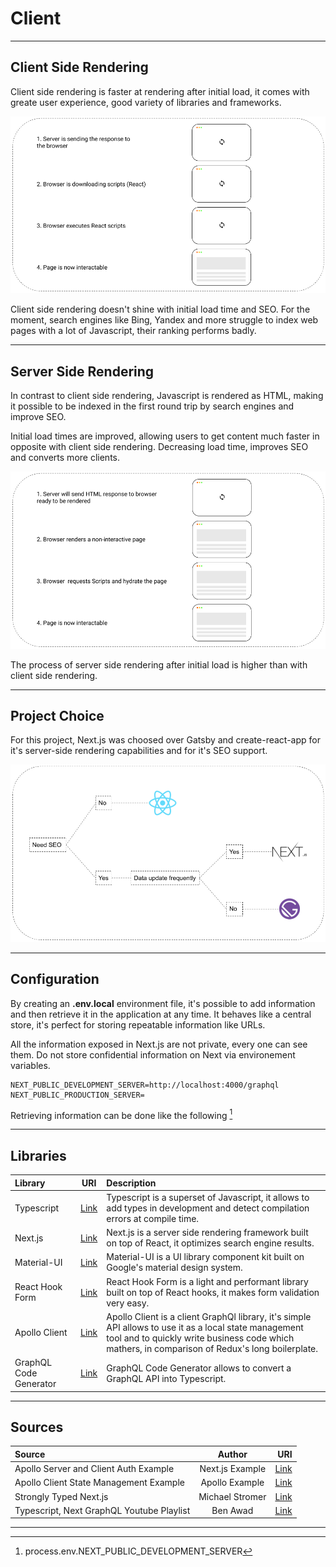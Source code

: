 # Client

<hr/>

## Client Side Rendering

Client side rendering is faster at rendering after initial load, it comes with greate user experience, good variety of libraries and frameworks.

![serverSideRendering](./images/ClientSideRendering.png)

Client side rendering doesn't shine with initial load time and SEO. For the moment, search engines like Bing, Yandex and more struggle to index web pages with a lot of Javascript, their ranking performs badly.

<hr/>

## Server Side Rendering

In contrast to client side rendering, Javascript is rendered as HTML, making it possible to be indexed in the first round trip by search engines and improve SEO.

Initial load times are improved, allowing users to get content much faster in opposite with client side rendering. Decreasing load time, improves SEO and converts more clients.

![serverSideRendering](./images/ServerSideRendering.png)

The process of server side rendering after initial load is higher than with client side rendering.

<hr/>

## Project Choice

For this project, Next.js was choosed over Gatsby and create-react-app for it's server-side rendering capabilities and for it's SEO support.

![serverSideRendering](./images/ProjectChoice.png)

<hr/>

## Configuration

By creating an <b>.env.local</b> environment file, it's possible to add information and then retrieve it in the application at any time.
It behaves like a central store, it's perfect for storing repeatable information like URLs.

All the information exposed in Next.js are not private, every one can see them. Do not store confidential information on Next via environement variables.

```
NEXT_PUBLIC_DEVELOPMENT_SERVER=http://localhost:4000/graphql
NEXT_PUBLIC_PRODUCTION_SERVER=
```

Retrieving information can be done like the following [^1]
[^1]: process.env.NEXT_PUBLIC_DEVELOPMENT_SERVER

<hr/>

## Libraries

| Library                |                        URI                        | Description                                                                                                                                                                                               |
| :--------------------- | :-----------------------------------------------: | :-------------------------------------------------------------------------------------------------------------------------------------------------------------------------------------------------------- |
| Typescript             |     [Link](https://www.typescriptlang.org//)      | Typescript is a superset of Javascript, it allows to add types in development and detect compilation errors at compile time.                                                                              |
| Next.js                |            [Link](https://nextjs.org/)            | Next.js is a server side rendering framework built on top of React, it optimizes search engine results.                                                                                                   |
| Material-UI            |         [Link](https://material-ui.com/)          | Material-UI is a UI library component kit built on Google's material design system.                                                                                                                       |
| React Hook Form        |       [Link](https://react-hook-form.com/)        | React Hook Form is a light and performant library built on top of React hooks, it makes form validation very easy.                                                                                        |
| Apollo Client          | [Link](https://www.apollographql.com/docs/react/) | Apollo Client is a client GraphQl library, it's simple API allows to use it as a local state management tool and to quickly write business code which mathers, in comparison of Redux's long boilerplate. |
| GraphQL Code Generator |    [Link](https://graphql-code-generator.com/)    | GraphQL Code Generator allows to convert a GraphQL API into Typescript.                                                                                                                                   |

<hr/>

## Sources

| Source                                    |     Author      |                                                                                                     URI |
| :---------------------------------------- | :-------------: | ------------------------------------------------------------------------------------------------------: |
| Apollo Server and Client Auth Example     | Next.js Example | [Link](https://github.com/vercel/next.js/tree/master/examples/api-routes-apollo-server-and-client-auth) |
| Apollo Client State Management Example    | Apollo Example  |                                 [Link](https://github.com/apollographql/ac3-state-management-examplesx) |
| Strongly Typed Next.js                    | Michael Stromer |                            [Link](https://michaelstromer.nyc/books/strongly-typed-next-js/introduction) |
| Typescript, Next GraphQL Youtube Playlist |    Ben Awad     |                                                                    [Link](https://youtu.be/kfmh2mMf3fs) |

<hr/>
